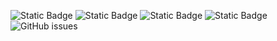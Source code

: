 ![Static Badge](https://img.shields.io/badge/blacklists-60-000000) ![Static Badge](https://img.shields.io/badge/blacklisted-2923777-cc0000) ![Static Badge](https://img.shields.io/badge/whitelisted-2242-00CC00) ![Static Badge](https://img.shields.io/badge/streaming_blacklist-28106-000000) ![GitHub issues](https://img.shields.io/github/issues/fabriziosalmi/blacklists)
